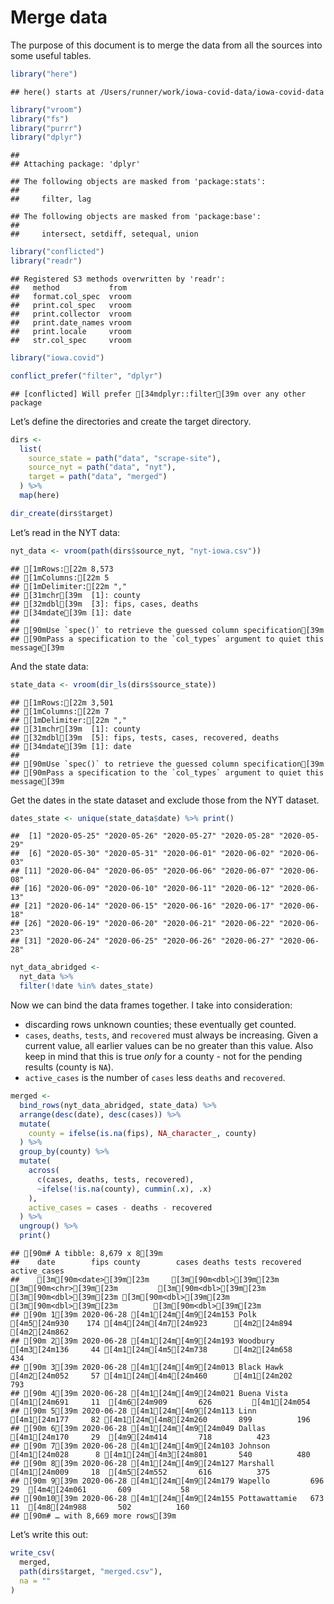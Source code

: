 Merge data
================

The purpose of this document is to merge the data from all the sources
into some useful tables.

``` r
library("here")
```

    ## here() starts at /Users/runner/work/iowa-covid-data/iowa-covid-data

``` r
library("vroom")
library("fs")
library("purrr")
library("dplyr")
```

    ## 
    ## Attaching package: 'dplyr'

    ## The following objects are masked from 'package:stats':
    ## 
    ##     filter, lag

    ## The following objects are masked from 'package:base':
    ## 
    ##     intersect, setdiff, setequal, union

``` r
library("conflicted")
library("readr")
```

    ## Registered S3 methods overwritten by 'readr':
    ##   method           from 
    ##   format.col_spec  vroom
    ##   print.col_spec   vroom
    ##   print.collector  vroom
    ##   print.date_names vroom
    ##   print.locale     vroom
    ##   str.col_spec     vroom

``` r
library("iowa.covid")

conflict_prefer("filter", "dplyr")
```

    ## [conflicted] Will prefer [34mdplyr::filter[39m over any other package

Let’s define the directories and create the target directory.

``` r
dirs <- 
  list(
    source_state = path("data", "scrape-site"),
    source_nyt = path("data", "nyt"),
    target = path("data", "merged")  
  ) %>%
  map(here)

dir_create(dirs$target)
```

Let’s read in the NYT data:

``` r
nyt_data <- vroom(path(dirs$source_nyt, "nyt-iowa.csv"))
```

    ## [1mRows:[22m 8,573
    ## [1mColumns:[22m 5
    ## [1mDelimiter:[22m ","
    ## [31mchr[39m  [1]: county
    ## [32mdbl[39m  [3]: fips, cases, deaths
    ## [34mdate[39m [1]: date
    ## 
    ## [90mUse `spec()` to retrieve the guessed column specification[39m
    ## [90mPass a specification to the `col_types` argument to quiet this message[39m

And the state data:

``` r
state_data <- vroom(dir_ls(dirs$source_state))
```

    ## [1mRows:[22m 3,501
    ## [1mColumns:[22m 7
    ## [1mDelimiter:[22m ","
    ## [31mchr[39m  [1]: county
    ## [32mdbl[39m  [5]: fips, tests, cases, recovered, deaths
    ## [34mdate[39m [1]: date
    ## 
    ## [90mUse `spec()` to retrieve the guessed column specification[39m
    ## [90mPass a specification to the `col_types` argument to quiet this message[39m

Get the dates in the state dataset and exclude those from the NYT
dataset.

``` r
dates_state <- unique(state_data$date) %>% print() 
```

    ##  [1] "2020-05-25" "2020-05-26" "2020-05-27" "2020-05-28" "2020-05-29"
    ##  [6] "2020-05-30" "2020-05-31" "2020-06-01" "2020-06-02" "2020-06-03"
    ## [11] "2020-06-04" "2020-06-05" "2020-06-06" "2020-06-07" "2020-06-08"
    ## [16] "2020-06-09" "2020-06-10" "2020-06-11" "2020-06-12" "2020-06-13"
    ## [21] "2020-06-14" "2020-06-15" "2020-06-16" "2020-06-17" "2020-06-18"
    ## [26] "2020-06-19" "2020-06-20" "2020-06-21" "2020-06-22" "2020-06-23"
    ## [31] "2020-06-24" "2020-06-25" "2020-06-26" "2020-06-27" "2020-06-28"

``` r
nyt_data_abridged <- 
  nyt_data %>%
  filter(!date %in% dates_state)
```

Now we can bind the data frames together. I take into consideration:

  - discarding rows unknown counties; these eventually get counted.
  - `cases`, `deaths`, `tests`, and `recovered` must always be
    increasing. Given a current value, all earlier values can be no
    greater than this value. Also keep in mind that this is true *only*
    for a county - not for the pending results (county is `NA`).
  - `active_cases` is the number of `cases` less `deaths` and
    `recovered`.

<!-- end list -->

``` r
merged <- 
  bind_rows(nyt_data_abridged, state_data) %>%
  arrange(desc(date), desc(cases)) %>%
  mutate(
    county = ifelse(is.na(fips), NA_character_, county)
  ) %>%
  group_by(county) %>%
  mutate(
    across(
      c(cases, deaths, tests, recovered),
      ~ifelse(!is.na(county), cummin(.x), .x)
    ),
    active_cases = cases - deaths - recovered
  ) %>%
  ungroup() %>%
  print()
```

    ## [90m# A tibble: 8,679 x 8[39m
    ##    date        fips county        cases deaths tests recovered active_cases
    ##    [3m[90m<date>[39m[23m     [3m[90m<dbl>[39m[23m [3m[90m<chr>[39m[23m         [3m[90m<dbl>[39m[23m  [3m[90m<dbl>[39m[23m [3m[90m<dbl>[39m[23m     [3m[90m<dbl>[39m[23m        [3m[90m<dbl>[39m[23m
    ## [90m 1[39m 2020-06-28 [4m1[24m[4m9[24m153 Polk           [4m5[24m930    174 [4m4[24m[4m7[24m923      [4m2[24m894         [4m2[24m862
    ## [90m 2[39m 2020-06-28 [4m1[24m[4m9[24m193 Woodbury       [4m3[24m136     44 [4m1[24m[4m5[24m738      [4m2[24m658          434
    ## [90m 3[39m 2020-06-28 [4m1[24m[4m9[24m013 Black Hawk     [4m2[24m052     57 [4m1[24m[4m4[24m460      [4m1[24m202          793
    ## [90m 4[39m 2020-06-28 [4m1[24m[4m9[24m021 Buena Vista    [4m1[24m691     11  [4m6[24m909       626         [4m1[24m054
    ## [90m 5[39m 2020-06-28 [4m1[24m[4m9[24m113 Linn           [4m1[24m177     82 [4m1[24m[4m8[24m260       899          196
    ## [90m 6[39m 2020-06-28 [4m1[24m[4m9[24m049 Dallas         [4m1[24m170     29  [4m9[24m414       718          423
    ## [90m 7[39m 2020-06-28 [4m1[24m[4m9[24m103 Johnson        [4m1[24m028      8 [4m1[24m[4m3[24m801       540          480
    ## [90m 8[39m 2020-06-28 [4m1[24m[4m9[24m127 Marshall       [4m1[24m009     18  [4m5[24m552       616          375
    ## [90m 9[39m 2020-06-28 [4m1[24m[4m9[24m179 Wapello         696     29  [4m4[24m061       609           58
    ## [90m10[39m 2020-06-28 [4m1[24m[4m9[24m155 Pottawattamie   673     11  [4m8[24m988       502          160
    ## [90m# … with 8,669 more rows[39m

Let’s write this out:

``` r
write_csv(
  merged,
  path(dirs$target, "merged.csv"),
  na = ""
)
```
